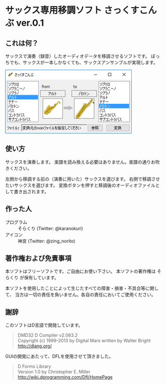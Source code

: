 サックス専用移調ソフト さっくすこんぶ ver.0.1
==============================================

## これは何？

サックスで演奏（録音）したオーディオデータを移調させるソフトです。
ぼっちでも、サックスが一本しかなくても、サックスアンサンブルが実現します。

![スクリーンショット](./ss.png)

## 使い方

サックスを演奏します。
楽譜を読み換える必要はありません。楽譜の通りお吹きください。

左側から移調する前の（演奏に用いた）サックスを選びます。
右側で移調させたいサックスを選びます。
変換ボタンを押すと移調後のオーディオファイルとして書き出されます。


## 作った人

<dl>
  <dt>プログラム</dt><dd>そらくり (Twitter: @karanokuri)</dd>
  <dt>アイコン</dt><dd>神宮 (Twitter: @zing_norito)</dd>
</dl>


## 著作権および免責事項

本ソフトはフリーソフトです。ご自由にお使い下さい。
本ソフトの著作権は そらくり が保有しています。

本ソフトを使用したことによって生じたすべての障害・損害・不具合等に関して、
当方は一切の責任を負いません。各自の責任においてご使用ください。


## 謝辞

このソフトはD言語で開発しています。

> DMD32 D Compiler v2.063.2  
> Copyright (c) 1999-2013 by Digital Mars written by Walter Bright  
> http://dlang.org/

GUIの開発にあたって、DFLを使用させて頂きました。

> D Forms Library  
> Version 1.0 by Christopher E. Miller  
> http://wiki.dprogramming.com/Dfl/HomePage
